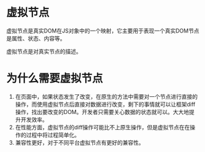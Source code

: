 # 虚拟节点
虚拟节点是真实DOM在JS对象中的一个映射，它主要用于表现一个真实DOM节点是属性、状态、内容等。

虚拟节点是对真实节点的描述。

# 为什么需要虚拟节点
1. 在页面中，如果状态发生了改变，在原生的方法中需要对一个节点进行直接的操作，而使用虚拟节点后直接对数据进行改变，剩下的事情就可以让框架diff操作，找出要改变的DOM。开发者只需要关心数据的状态就可以。大大地提升开发效率。
2. 在性能方面，虚拟节点的diff操作可能比不上原生操作，但是虚拟节点在在操作的过程中将过程简单化。
3. 兼容性更好，对于不同平台虚拟节点有更好的兼容性。
